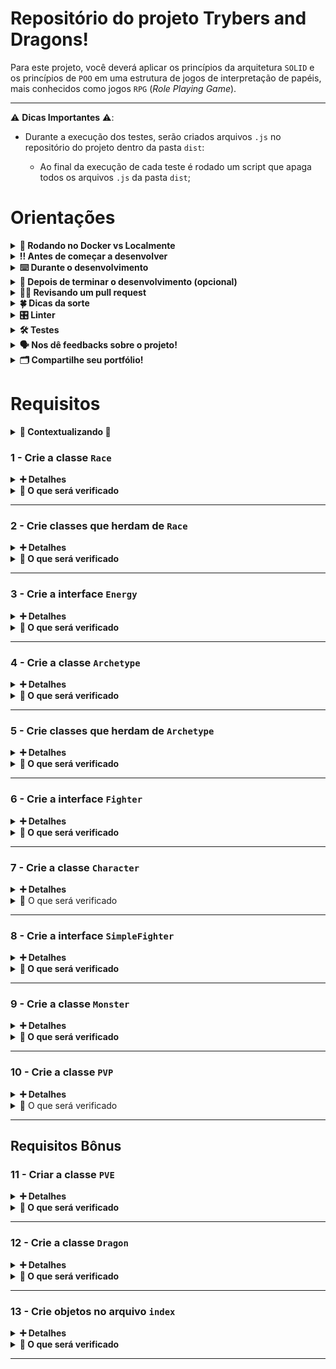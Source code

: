 # Repositório do projeto Trybers and Dragons!

  Para este projeto, você deverá aplicar os princípios da arquitetura `SOLID` e os princípios de `POO` em uma estrutura de jogos de interpretação de papéis, mais conhecidos como jogos `RPG` (_Role Playing Game_).

  ---

  ⚠️ **Dicas Importantes** ⚠️:

  - Durante a execução dos testes, serão criados arquivos `.js` no repositório do projeto dentro da pasta `dist`:

    - Ao final da execução de cada teste é rodado um script que apaga todos os arquivos `.js` da pasta `dist`;

</details>

# Orientações

<details>
  <summary><strong>🐋 Rodando no Docker vs Localmente</strong></summary><br />
  
  ## Com Docker

  > Rode o serviço `node` com o comando `docker-compose up -d`.
  - Esse serviço irá inicializar um container chamado `trybers_and_dragons`.
  - A partir daqui você pode rodar o container `trybers_and_dragons` via CLI ou abri-lo no VS Code.

  > Use o comando `docker exec -it trybers_and_dragons bash`.
  - Ele te dará acesso ao terminal interativo do container criado pelo compose, que está rodando em segundo plano.

  > Instale as dependências [**Caso existam**] com `npm install`
  
  ⚠ Atenção ⚠ Caso opte por utilizar o Docker, **TODOS** os comandos disponíveis no `package.json` (npm start, npm test, npm run dev, ...) devem ser executados **DENTRO** do container, ou seja, no terminal que aparece após a execução do comando `docker exec` citado acima. 

  ⚠ Atenção ⚠ O **git** dentro do container não vem configurado com suas credenciais. Ou faça os commits fora do container, ou configure as suas credenciais do git dentro do container.

  ⚠ Atenção ⚠ Não rode o comando npm audit fix! Ele atualiza várias dependências do projeto, e essa atualização gera conflitos com o avaliador.


✨ **Dica:** A extensão `Remote - Containers` (que estará na seção de extensões recomendadas do VS Code) é indicada para que você possa desenvolver sua aplicação no container Docker direto no VS Code, como você faz com seus arquivos locais.

<img src="images/remote-container.png" width="800px" >  

---
  
  ## Sem Docker
  
  > Instale as dependências [**Caso existam**] com `npm install`
  
  ⚠ Atenção ⚠ Não rode o comando npm audit fix! Ele atualiza várias dependências do projeto, e essa atualização gera conflitos com o avaliador.

  ✨ **Dica:** Para rodar o projeto desta forma, obrigatoriamente você deve ter o `node` instalado em seu computador.

  ✨ **Dica:** O avaliador espera que a versão do `node` utilizada seja a 16.

  <br/>
</details>

<details>
  <summary><strong>‼️ Antes de começar a desenvolver</strong></summary><br />

  1. Clone o repositório

  - `git clone git@github.com:tryber/sd-029-a-project-trybers-and-dragons.git`.
  - Entre na pasta do repositório que você acabou de clonar:
    - `cd sd-029-a-project-trybers-and-dragons`

  2. Instale as dependências

  - `npm install`

  3. Crie uma branch a partir da branch `main`

  - Verifique se você está na branch `main`
    - Exemplo: `git branch`
  - Se não estiver, mude para a branch `main`
    - Exemplo: `git checkout main`
  - Agora crie uma branch à qual você vai submeter os `commits` do seu projeto
    - Você deve criar uma branch no seguinte formato: `nome-de-usuario-nome-do-projeto`
    - Exemplo: `git checkout -b joaozinho-sd-029-a-project-trybers-and-dragons`

  4. Adicione as mudanças ao _stage_ do Git e faça um `commit`

  - Verifique que as mudanças ainda não estão no _stage_
    - Exemplo: `git status` (deve aparecer listada a pasta _joaozinho_ em vermelho)
  - Adicione o novo arquivo ao _stage_ do Git
      - Exemplo:
        - `git add .` (adicionando todas as mudanças - _que estavam em vermelho_ - ao stage do Git)
        - `git status` (deve aparecer listado o arquivo _joaozinho/README.md_ em verde)
  - Faça o `commit` inicial
      - Exemplo:
        - `git commit -m 'iniciando o projeto x'` (fazendo o primeiro commit)
        - `git status` (deve aparecer uma mensagem tipo _nothing to commit_ )

  5. Adicione a sua branch com o novo `commit` ao repositório remoto

  - Usando o exemplo anterior: `git push -u origin joaozinho-sd-029-a-project-trybers-and-dragons`

  6. Crie um novo `Pull Request` _(PR)_

  - Vá até a página de _Pull Requests_ do [repositório no GitHub](https://github.com/tryber/sd-029-a-project-trybers-and-dragons/pulls);
  - Clique no botão verde _"New pull request"_;
  - Clique na caixa de seleção _"Compare"_ e escolha a sua branch **com atenção**;
  - Clique no botão verde _"Create pull request"_;
  - Adicione uma descrição para o _Pull Request_ e clique no botão verde _"Create pull request"_;
  - **Não se preocupe em preencher mais nada por enquanto!**;
  - Volte até a [página de _Pull Requests_ do repositório](https://github.com/tryber/sd-029-a-project-trybers-and-dragons/pulls) e confira que o seu _Pull Request_ está criado.

</details>

<details>
  <summary><strong>⌨️ Durante o desenvolvimento</strong></summary><br />

  - Faça `commits` das alterações que você fizer no código regularmente

  - Lembre-se de sempre após um (ou alguns) `commits` atualizar o repositório remoto

  - Os comandos que você utilizará com mais frequência são:
    1. `git status` _(para verificar o que está em vermelho - fora do stage - e o que está em verde - no stage)_
    2. `git add` _(para adicionar arquivos ao stage do Git)_
    3. `git commit` _(para criar um commit com os arquivos que estão no stage do Git)_
    4. `git push -u nome-da-branch` _(para enviar o commit para o repositório remoto na primeira vez que fizer o `push` de uma nova branch)_
    5. `git push` _(para enviar o commit para o repositório remoto após o passo anterior)_

</details>

<details>
  <summary><strong>🤝 Depois de terminar o desenvolvimento (opcional)</strong></summary><br />

  Para sinalizar que o seu projeto está pronto para o _"Code Review"_ dos seus colegas, faça o seguinte:

  - Vá até a página **DO SEU** _Pull Request_, adicione a label de _"code-review"_ e marque seus colegas:

    - No menu à direita, clique no _link_ **"Labels"** e escolha a _label_ **code-review**;

    - No menu à direita, clique no _link_ **"Assignees"** e escolha **o seu usuário**;

    - No menu à direita, clique no _link_ **"Reviewers"** e digite `students`, selecione o time `tryber/students-sd-029-a`.

  Caso tenha alguma dúvida, [aqui tem um video explicativo](https://vimeo.com/362189205).

</details>

<details>
  <summary><strong>🕵🏿 Revisando um pull request</strong></summary><br />

  Use o conteúdo sobre [Code Review](https://app.betrybe.com/learn/course/5e938f69-6e32-43b3-9685-c936530fd326/module/f04cdb21-382e-4588-8950-3b1a29afd2dd/section/b3af2f05-08e5-4b4a-9667-6f5f729c351d/lesson/36268865-fc46-40c7-92bf-cbded9af9006) para te ajudar a revisar os _Pull Requests_.

</details>

<details>
  <summary><strong>🍀 Dicas da sorte</strong></summary><br />

  **⚠️ Leia as informações abaixo atentamente e siga à risca o que for pedido. ⚠️**

  **👀 Observações importantes:**

  - O projeto deve ser desenvolvido na ordem dos requisitos (do 1 ao 13);

  - As importações e exportações dos arquivos devem ser feitas exatamente como estão sendo solicitadas e os nomes dos arquivos/diretórios também devem seguir à risca o que é pedido no `README.md`;

  - Sempre que encontrar o símbolo ⚠️ pare e leia com muita atenção o que é pedido;

  - Atente ao vocabulário usado no projeto, ele é super importante para te ajudar na hora de suas pesquisas. Qualquer dúvida procure a pessoa instrutora de sua turma no `Slack` ou nas `mentorias`;

  - Preste atenção às convenções, isso tem ligação direta com as boas práticas de código e de comunicação entre equipes;

  - Ao longo do projeto algumas refatorações serão necessárias para que ele funcione como é esperado;

  - Dentro do diretório `src/Battle` existe um arquivo `Battle.ts` com uma classe abstrata de batalha criada. Os arquivos deste diretório estão comentados e podem ser usados de exemplo para a construção do projeto. Durante a execução do projeto, no **requisito 6 - Crie a interface `Fighter`**, será pedido para você descomentar os arquivos. Só descomente quando chegar lá, senão haverá erro de lint;

  - Preste atenção ao padrão do projeto, onde cada diretório possui um arquivo `index.ts` exportando as informações necessárias, tomando cuidado para não ter problemas na execução dos testes.

</details>

<details>
  <summary><strong>🎛 Linter</strong></summary><br />

  Usaremos o [ESLint](https://eslint.org/) para fazer a análise estática do seu código.

  Este projeto já vem com as dependências relacionadas ao _linter_ configuradas no arquivos `package.json`.

  Para poder rodar os `ESLint` em um projeto, basta executar o comando `npm install` dentro do projeto e depois `npm run lint`. Se a análise do `ESLint` encontrar problemas no seu código, tais problemas serão mostrados no seu terminal. Se não houver problema no seu código, nada será impresso no seu terminal.

  ⚠ PULL REQUESTS COM ISSUES DE LINTER NÃO SERÃO AVALIADAS. ATENTE-SE PARA RESOLVÊ-LAS ANTES DE FINALIZAR O DESENVOLVIMENTO! ⚠

  Você também pode instalar o plugin do `ESLint` no `VSCode`: bastar ir em _extensions_ e baixar o [plugin `ESLint`](https://marketplace.visualstudio.com/items?itemName=dbaeumer.vscode-eslint).
</details>


<details>
  <summary><strong>🛠 Testes</strong></summary><br />

  Para executar os testes localmente, digite no terminal o comando `npm test`.

  ### Dica: desativando testes

  Especialmente no início, quando a maioria dos testes está falhando, a saída após executar os testes é bastante poluída. Você pode utilizar duas formas:
  
  1. Desabilitar temporariamente um teste utilizando a função `skip` junto à função `describe`. Como o nome indica, esta função "pula" um teste:

  ```typescript
  describe.skip('...', () => {})
  ```

  2. Utilizar o comando `npm run test:fast`. Através deste comando, todos os testes serão executados, entretanto, quando algum teste não for aprovado, a execução dos testes será imediatamente finalizada.

  ⚠️ Lembre-se de não entregar o projeto com nenhum teste ignorado. **Testes ignorados serão tratados como testes falhando**. ⚠️

  ⚠️ **Não apague, em hipótese alguma, qualquer teste ou arquivo deste repositório**. ⚠️

</details>

<details>
  <summary><strong>🗣 Nos dê feedbacks sobre o projeto!</strong></summary><br />

Ao finalizar e submeter o projeto, não se esqueça de avaliar sua experiência preenchendo o formulário. 
**Leva menos de 3 minutos!**

[FORMULÁRIO DE AVALIAÇÃO DE PROJETO](https://be-trybe.typeform.com/to/ZTeR4IbH#cohort_hidden=CH29-A&template=betrybe/sd-0x-project-trybers-and-dragons)

⚠️ **O avaliador automático não necessariamente avalia seu projeto na ordem em que os requisitos aparecem no readme. Isso acontece para deixar o processo de avaliação mais rápido. Então, não se assuste se isso acontecer, ok?**

</details>

<details>
  <summary><strong>🗂 Compartilhe seu portfólio!</strong></summary><br />

  Você sabia que o LinkedIn é a principal rede social profissional e compartilhar o seu aprendizado lá é muito importante para quem deseja construir uma carreira de sucesso? Compartilhe esse projeto no seu LinkedIn, marque o perfil da Trybe (@trybe) e mostre para a sua rede toda a sua evolução.

</details>

# Requisitos

<details>
  <summary><strong>🐉 Contextualizando 🐲</strong></summary><br />

  No universo de Trybers and Dragons - T&D, quase todos os seres que andam por essas terras pertencem a uma **raça** definida.

  As diversas raças (como, por exemplo, Élfica, Orc ou Anã) definem as características das personagens dentro do jogo desde a sua criação, como os seus pontos de vida e a sua destreza. No entanto, existem seres bestiais denominados **monstros** que não possuem uma raça específica, mas podem lutar.

  Alguns seres também possuem uma **energia** e, ao treinarem o uso da energia, passam a possuir um **arquétipo**. De modo geral, os arquétipos definem a vocação de uma personagem, suas habilidades e visão de mundo: como encaram as situações, exploram masmorras ou enfrentam monstros. Como exemplos de arquétipos presentes em T&D, podemos citar guerreiro, mago e necromante.

  Boa parte dos seres podem ser considerados lutadores, bastando para isso possuir alguns atributos específicos. Em muitas ocasiões podem acontecer lutas entre personagens diversas, bem como entre personagens e monstros.

  Agora, cabe a você, nobre ~~dev~~, explorar essas terras e cumprir as quests que surgirão ao longo da sua incrível ~~jornada~~ leitura do README.

  **_Now, follow ~~the blind~~ the dungeon master!_**

</details>

### 1 - Crie a classe `Race`

<details>
  <summary><strong>➕ Detalhes </strong></summary>

No universo de Trybers and Dragons - T&D, quase todos os seres racionais têm uma raça e, embora todas as raças de personagens sejam humanoides, cada uma tem as suas particularidades.

A raça influencia desde a aparência geral até fatores como longevidade média, talento em determinadas habilidades ou mesmo a presença de algum sentido mais aguçado nos habitantes desse universo.

Para entender melhor um pouco da incrível diversidade que temos e as características únicas de algumas das raças de T&D, vamos começar nossa jornada com a missão de **criar a classe abstrata `Race`**.

Para que você tenha sucesso nesta *quest*, é importante saber que:

- O arquivo deve ser criado no diretório `src/Races/` e se chamar `Race.ts`;
- A classe `Race` deve ter os atributos privados: `name` e `dexterity`, ambos inicializados em seu **construtor**;
  - O atributo `name` dever ser do tipo `string`;
  - O atributo `dexterity` dever ser do tipo `number`;
  - `name` e `dexterity` devem ser recebidos como parâmetros e inicializados no construtor.
- Os atributos da classe `Race` podem ser lidos, mas não podem ser alterados:
  - `name` deve retornar o tipo `string`;
  - `dexterity` deve retornar o tipo `number`.
- A classe `Race` deve ter um **método estático** chamado `createdRacesInstances`, que retorna um `number`;
  - Esse número corresponde à quantidade de **instâncias criadas a partir das classes estendidas** da classe `Race`;
  - Cada raça terá seu número máximo de instâncias, **que será definido dentro de cada classe especializada**;
  - Na classe `Race`, o método deve lançar um erro com a mensagem `Not implemented`.
- A classe `Race` deve ter um **getter abstrato** chamado `maxLifePoints` que retorna um `number`;
  - Esse número corresponde à quantidade máxima de pontos de vida da raça;
  - Cada raça terá seu número máximo de pontos, **que será definido dentro de cada classe especializada**;
  - Na classe `Race` **deve estar apenas a assinatura do método**.

> Dica: use a convenção de atributos privados para criar os atributos **com** `_` e os getters para expor os atributos **sem** o `_`.
<br>

> ⚠️ **Atenção**:
> - Para que os testes funcionem corretamente, a classe `Race` deve ser exportada de forma padrão (com `export default`);
> - Deve ser criado o arquivo chamado `index.ts` dentro do diretório `src/Races/`;
> - A classe `Race` deve ser importada dentro deste arquivo e exportada também de forma padrão, da mesma forma que no diretório `src/Battle/`.

<br>
</details>

<details close>
  <summary><strong> 🔎 O que será verificado</strong></summary>

  > :dragon_face: Para a classe Race:
  - A classe `Race` existe;
  - A classe `Race` é abstrata;
  - O método `maxLifePoints` da classe `Race` é abstrato;
  - O método `maxLifePoints` ao ser implementado retorna um valor numérico;
  - O atributo `name` da classe `Race` pode ser lido;
  - O atributo `name` da classe `Race` *NÃO* pode ser alterado;
  - O atributo `dexterity` da classe `Race` pode ser lido;
  - O atributo `dexterity` da classe Race *NÃO* pode ser redefinido;
  - O método `createdRacesInstances` deve existir e ser estático;
  - O método `createdRacesInstances` deve lançar um erro com a mensagem "Not implemented".

</details>

---

### 2 - Crie classes que herdam de `Race`

<details>
  <summary><strong>➕ Detalhes </strong></summary>
  
Já foi dito anteriormente que há uma diversidade de raças neste universo e agora chegou a hora de você saber mais a respeito de algumas delas. Nesta segunda *quest*, você irá criar classes para quatro raças que existem no mundo de T&D.

Antes de prosseguir com a missão, é muito importante saber que:

- Os arquivos devem ser criados no diretório `src/Races/`;
- Todas as raças devem estender da classe abstrata `Race`;
- As classes `Dwarf`, `Elf`, `Halfling` e `Orc` devem ser criadas em arquivos com exatamente esses nomes.
- Cada raça deve possuir um número máximo de pontos de vida (`maxLifePoints`), que deve ser inicializado em seu **construtor**:
  - A raça `Dwarf` deve receber `80` pontos de vida;
  - A raça `Elf` deve receber `99` pontos de vida;
  - A raça `Halfling` deve receber `60` pontos de vida;
  - A raça `Orc` deve receber `74` pontos de vida.
- Não se esqueça de implementar o(s) método(s) necessário(s) após estender a classe abstrata `Race`;
- Não se esqueça de fazer a sobrescrita (`override`) do(s) método(s) necessário(s).

<br>

> ⚠️ **Atenção**:
> - Assim como no requisito anterior, cada uma das classes criadas (`Dwarf`, `Elf`, `Halfling` e `Orc`) para este requisito deve ser exportada de forma padrão (com `export default`).
> - As classes (`Dwarf`, `Elf`, `Halfling` e `Orc`) devem ser importadas dentro de `src/Races/index.ts` e exportadas de forma explícita (`export { class1, class2, classN }`).
> - Não se esqueça de implementar o método `createdRacesInstances` nas classes herdeiras;

<br>
</details>

<details close>
  <summary><strong>🔎 O que será verificado</strong></summary>

  > :dragon_face: Para as classe que herdam de Race:
  - A classe `Dwarf` existe;
  - A classe `Dwarf` herda de `Race`;
  - O atributo `name` da classe `Dwarf` pode ser lido;
  - O atributo `dexterity` da classe `Dwarf` pode ser lido;
  - O método `createdRacesInstances` retorna o número correto de instâncias criadas da classe `Dwarf`;
  - O atributo `maxLifePoints` da classe `Dwarf` existe e é igual a 80;
  - A classe `Elf` existe;
  - A classe `Elf` herda de `Race`;
  - O atributo `name` da classe `Elf` pode ser lido;
  - O atributo `dexterity` da classe `Elf` pode ser lido;
  - O método `createdRacesInstances` retorna o número correto de instâncias criadas da classe `Elf`;
  - O atributo `maxLifePoints` da classe `Elf` existe e é igual a 99;
  - A classe `Halfling` existe;
  - A classe `Halfling` herda de `Race`;
  - O atributo `name` da classe `Halfling` pode ser lido;
  - O atributo `dexterity` da classe `Halfling` pode ser lido;
  - O método `createdRacesInstances` retorna o número correto de instâncias criadas da classe `Halfling`;
  - O atributo `maxLifePoints` da classe `Halfling` existe e é igual a 60;
  - A classe `Orc` existe;
  - A classe `Orc` herda de `Race`;
  - O atributo `name` da classe `Orc` pode ser lido;
  - O atributo `dexterity` da classe `Orc` pode ser lido;
  - O método `createdRacesInstances` retorna o número correto de instâncias criadas da classe `Orc`;
  - O atributo `maxLifePoints` da classe `Orc` existe e é igual a 74;

</details>

---

### 3 - Crie a interface `Energy`

<details>
  <summary><strong>➕ Detalhes </strong></summary>
  
Energia é um atributo vital para a maioria dos seres. No contexto de `Trybers and Dragons`, a energia gasta ao se andar, nadar, escalar ou lutar é chamada de *"stamina"* .
Contudo, esse universo também abriga seres capazes de usar magia. Nesses casos, a energia gasta é chamada de *"mana"*.

Sua próxima missão é tornar possível o uso destes dois tipos de energia:  *"stamina"* e *"mana"*. Para isso:

- Crie uma `interface` chamada `Energy`, para isso:
  - Crie o arquivo `Energy.ts` na raiz do diretório `src/`.
  - A interface deverá possuir os atributos:
    - `type_`, do tipo `EnergyType`; ✨✨
      - Esse novo tipo ~~pode~~ deve receber os valores: `'mana'` ou `'stamina'`;
      - O tipo `EnergyType` também deve ser exportado.
    - `amount`, do tipo `number`.

✨ Dica de mestre: ✨
- Para implementar a `interface Energy`, é necessário criar um tipo novo, o `type EnergyType`;

<br>

> ⚠️ **Atenção**:
> - Para que os testes funcionem corretamente, a interface `Energy` deve ser exportada de forma padrão ( com `export default`).
> - `EnergyType` também deve ser exportado, mas este de forma explícita (`export`).

<br>
</details>

<details close>
  <summary><strong>🔎 O que será verificado</strong></summary>

  > :dragon_face: Para a interface Energy:
  - É possível criar uma variável com o tipo `EnergyType` e atribuir a ela o valor `'mana'`;
  - É possível criar uma variável com o tipo `EnergyType` e atribuir a ela o valor `'stamina'`;
  - É possível criar uma variável com o tipo da interface `Energy` e atribuir a ela o valor `{ amount: 10, type_: 'stamina'}`;
  - É possível criar uma variável com o tipo da interface `Energy` e atribuir a ela o valor `{ amount: 45, type_: 'mana'}`;
  - Não é possível criar uma variável com o tipo `EnergyType` e atribuir a ela um valor diferente de `'mana'` ou `'stamina'`;
  - Não é possível criar uma variável com o tipo da interface `Energy` sem atribuir a ela um `amount`;
  - Não é possível criar uma variável com o tipo da interface `Energy` sem atribuir a ela um `type_`.
</details>

---

### 4 - Crie a classe `Archetype`

<details>
  <summary><strong>➕ Detalhes </strong></summary>
  
Dentro do nosso universo, os seres têm talentos especiais e cada um desses talentos tem o seu nome dentro de T&D.
Aqui vamos ter alguns atributos super legais e necessários, que representarão o nome, a potência do seu ataque especial e o custo energético para utilizá-lo. Por isso, sua próxima *quest* será **criar a classe abstrata `Archetype`**.

Para que você tenha sucesso nesta *quest*, é importante saber que:

- O arquivo `Archetype.ts` deve ser criado no diretório `src/Archetypes/`;
- A classe `Archetype` deve ter os atributos privados: `name`, `special`, `cost`, que serão inicializados em seu **construtor**;
  - O atributo `name` dever ser do tipo `string`;
  - O atributo `special` dever ser do tipo `number`;
  - O atributo `cost` dever ser do tipo `number`;
  - `name` deve ser recebido como parâmetro e inicializado no construtor;
  - `special` e `cost` devem ser apenas inicializados no construtor com o valor `0`.
- Os atributos da classe `Archetype` podem ser lidos, mas não podem ser alterados:
  - `name` deve retornar o tipo `string`;
  - `special` deve retornar o tipo `number`;
  - `cost` deve retornar o tipo `number`.
- A classe `Archetype` deve ter um **método estático** chamado `createdArchetypeInstances` que retorna um `number`:
  - Esse número corresponde à quantidade de **instâncias criadas a partir das classes estendidas** da classe abstrata `Archetype`;
  - Cada arquétipo terá seu número máximo de instâncias, **que será definido dentro de suas classes especializadas**;
  - Na classe abstrata `Archetype`, o método deve apenas lançar um erro com a mensagem `Not implemented`.
- A classe `Archetype` deve ter um **getter abstrato** chamado `energyType` que retorna uma `EnergyType`:
  - Esse tipo EnergyType corresponde ao tipo de energia que este arquétipo deve ter. *(`mana` ou `stamina`)*
  - Cada arquétipo terá o seu tipo de energia, **que será definido dentro de suas classes especializadas**;
  - A classe abstrata `Archetype` **deve conter apenas a assinatura do método**.

<br>

> ⚠️ **Atenção**:
> - Para que os testes funcionem corretamente, a classe `Archetype` deve ser exportada de forma padrão ( com `export default`);
> - Um arquivo `index.ts` deve ser criado dentro do diretório `src/Archetypes/`;
> - A classe `Archetype` deve ser importada dentro deste arquivo e exportada também de forma padrão, como feito com `Race`.

<br>
</details>

<details close>
  <summary><strong>🔎 O que será verificado</strong></summary>
  <br>

  > :dragon_face: Para a classe Archetype:
  - A classe `Archetype` existe;
  - A classe `Archetype` é abstrata;
  - O atributo `name` da classe `Archetype` pode ser lido;
  - O atributo `name` da classe `Archetype` não pode ser alterado;
  - O atributo `special` da classe `Archetype` pode ser lido;
  - O atributo `cost` da classe `Archetype` pode ser lido;
  - O tipo do retorno do método `energyType` é `EnergyType`;
</details>

---

### 5 - Crie classes que herdam de `Archetype`

<details>
  <summary><strong>➕ Detalhes </strong></summary>
  
Como você pode imaginar, há diversos arquétipos diferentes no mundo de *Trybers and Dragons*, cada um com as suas peculiaridades e alinhamentos.
Agora, chegou a hora de você conhecer alguns desses arquétipos. E o que poderia ser melhor para isso do que criar classes para eles?
Para isto, atenção às instruções a seguir:

- Os arquivos devem ser criados no diretório `src/Archetypes/`;
- Todos os arquétipos devem estender da classe abstrata `Archetype`.
- No momento, vamos nos ater a quatro arquétipos muito comuns aos seres deste universo: (eles devem estar em quatro arquivos com os mesmos nomes)
  - `Mage` 🧙‍♀️;
  - `Necromancer` ☠️; 
  - `Warrior` ⚔️;
  - `Ranger` 🍃.
- Cada arquétipo possui a habilidade de causar danos em seus inimigos de forma diferente, e essa habilidade deve ser inicializada em seu **construtor**
  - Os arquétipos `Mage`🧙‍♀️ e `Necromancer`☠️ causam dano por meio de magia, através do uso de `mana`;
  - Os arquétipos `Warrior` ⚔️ e `Ranger` 🍃 causam dano por meio de sua força, usando `stamina`.
- Não se esqueça de implementar o(s) método(s) necessário(s) após estender a classe abstrata `Archetype`;
- Não se esqueça de fazer a sobrescrita (`override`) do(s) método(s) necessário(s);

<br>

> ⚠️ **Atenção**:
> - Assim como no requisito anterior, cada uma das classes criadas (`Mage`, `Necromancer`, `Warrior` e `Ranger`) para este requisito deve ser exportada de forma padrão ( com `export default`);
> - Novamente, as classes (`Mage`, `Necromancer`, `Warrior` e `Ranger`) devem ser importadas dentro de `src/Archetypes/index.ts` e exportadas de forma explícita (`export { class1, class2, classN }`).
> - Não se esqueça de implementar o método `createdArchetypeInstances` nas classes herdeiras;

<br>
</details>

<details close>
  <summary><strong>🔎 O que será verificado</strong></summary>

  > :dragon_face: Para as classes que herdam de Archetype:
  - A classe `Mage` existe;
  - A classe `Mage` herda de `Archetype`;
  - O atributo `name` da classe `Mage` pode ser lido;
  - O método `energyType` da Classe `Mage` existe e retorna um `EnergyType`;
  - O método `createdArchetypeInstances` deve retornar o número correto de instâncias criadas da classe `Mage`;
  - A classe `Necromancer` existe;
  - A classe `Necromancer` herda de `Archetype`;
  - O atributo `name` da classe `Necromancer` pode ser lido;
  - O atributo `energyType` da classe `Necromancer` pode ser lido;
  - O método `createdArchetypeInstances` deve retornar o número correto de instâncias criadas da classe `Necromancer`;
  - A classe `Ranger` existe;
  - A classe `Ranger` herda de `Archetype`;
  - O atributo `name` da classe `Ranger` pode ser lido;
  - O atributo `energyType` da classe `Ranger` pode ser lido;
  - O método `createdArchetypeInstances` deve retornar o número correto de instâncias criadas da classe `Ranger`;
  - A classe `Warrior` existe;
  - A classe `Warrior` herda de `Archetype`;
  - O atributo `name` da classe `Warrior` pode ser lido;
  - O atributo `energyType` da classe `Warrior` pode ser lido;
  - O método `createdArchetypeInstances` deve retornar o número correto de instâncias criadas da classe `Warrior`;
</details>

---

### 6 - Crie a interface `Fighter`

<details>
  <summary><strong>➕ Detalhes </strong></summary>
  
Um universo tão rico e cheio de diferentes seres, com diferentes alinhamentos, convicções e personalidades pode não ser um lugar sempre amigável. Por isso, seus habitantes têm que ser capazes de se defender ou de inventar artimanhas para se livrarem de brigas, confusões e armadilhas. Sendo assim, podemos dizer que todos os seres de T&D são, em essência, lutadores.

Para fixar bem esse conceito, preparamos para você a missão especial de criar a interface `Fighter`. Mas não se preocupe! Não deixaremos você dar mais nem um passo sem as informações necessárias para tirar isso de letra! Observe as orientações abaixo:

- Crie uma `interface` chamada `Fighter`;
- O arquivo `Fighter.ts` deve ser criado no diretório `src/Fighter/`;
- A interface deverá possuir os atributos:
  - `lifePoints`, do tipo `number`;
  - `strength`, do tipo `number`;
  - `defense`, do tipo `number`;
  - `energy`, do tipo `Energy`. ✨✨
- A interface deverá possuir os métodos:
  - `attack()`, que recebe um `enemy` do tipo `Fighter` como parâmetro e não possui retorno (`void`);
  - `special()`, que recebe um `enemy` do tipo `Fighter` como parâmetro e não possui retorno (`void`); ✨✨
  - `levelUp()`, que não recebe parâmetro e não possui retorno (`void`);
  - `receiveDamage()`, que recebe um `attackPoints` do tipo `number` como parâmetro e retorne um `number`.

✨ Dica de mestre: ✨
- O atributo `energy` e o método `special()` devem ser opcionais;
  - Pesquise sobre: `Optional Properties` ou `Optional parameters` em interfaces;
- Agora você pode descomentar os trechos de código dos arquivos do diretório `Battle`; (`Battle.ts` e `index.ts`).

<br>

> ⚠️ **Atenção**:
> - Para que os testes funcionem corretamente, a interface `Fighter` deve ser exportada de forma padrão (com `export default`);
> - Um arquivo chamado `index.ts` deve ser criado dentro do diretório `src/Fighter/`;
> - A interface `Fighter` deve ser importada dentro deste arquivo e exportada também de forma padrão, como feito em requisitos anteriores.

<br>
</details>

<details close>
  <summary><strong>🔎 O que será verificado</strong></summary>

  > :dragon_face: Para a interface Fighter:
  - A interface `Fighter` existe;
  - A interface `Fighter` possui o atributo `lifePoints`;
  - A interface `Fighter` possui o atributo `strength`;
  - A interface `Fighter` possui o atributo `defense`;
  - A interface `Fighter` possui o método `attack()`, que recebe um `enemy` do tipo `Fighter`;
  - A interface `Fighter` possui o método `special()`, que recebe um `enemy` do tipo `Fighter`
  - A interface `Fighter` possui o método `receiveDamage()`, que recebe um `attackPoints` do tipo number;
  - O atributo `energy` deverá ser do tipo `Energy`, definido no arquivo `src/Energy.ts`;
  - A interface `Fighter` possui o método `levelUp()`, que não recebe parâmetros nem retorna nada;
</details>

---

### 7 - Crie a classe `Character`

<details>
  <summary><strong>➕ Detalhes </strong></summary>

Maravilha! Agora já temos tanto as nossas raças quanto os nossos arquétipos e interfaces definidos. Mas antes de sair por aí entrando em tavernas e calabouços, temos outra *quest*: **criar uma personagem**!

Cada personagem será composta tanto por uma raça quanto por um arquétipo. Essa classe reunirá um conjunto de características que terão o poder de fazer desse ser o mais único possível. Além disso, personagens devem possuir tudo o que se espera de alguém que luta.

As dicas para completar essa *quest* são: 

- O arquivo deve ser criado na raiz do diretório `src/` e se chamar `Character.ts`;
- A classe deve implementar a interface `Fighter`;
- A classe `Character` deve ter os atributos privados: `race`, `archetype`, `maxLifePoints`, `lifePoints`, `strength`, `defense`, `dexterity` e `energy`, todos inicializados em seu **construtor**;
  - O atributo `race` deve ser do tipo `Race`;
  - O atributo `archetype` deve ser do tipo `Archetype`;
  - O atributo `maxLifePoints` deve ser do tipo `number`;
  - O atributo `lifePoints` deve ser do tipo `number`;
  - O atributo `strength` deve ser do tipo `number`;
  - O atributo `defense` deve ser do tipo `number`;
  - O atributo `dexterity` deve ser do tipo `number`;
  - O atributo `energy` deve ser do tipo `Energy`;
  - O atributo `name` deve ser recebido como parâmetro no construtor e deve ser usado para dar nome à sua personagem.
  - Devem ser inicializados no construtor:
    - `dexterity` com um valor aleatório de no mínimo 1 e no máximo 10 pontos. ✨✨;
    - `race` por padrão com uma instância de `Elf` (A destreza de `Elf` deve ser a mesma definida em `dexterity`);
    - `archetype` por padrão com uma instância de `Mage`;
    - `maxLifePoints` por padrão com metade do `maxLifePoints` da raça instanciada;
    - `lifePoints` por padrão com o mesmo valor de `maxLifePoints` da classe;
    - `strength`, `defense` com valores aleatórios de no mínimo 1 e no máximo 10 pontos; ✨✨
    - `energy` por padrão:
      - `type_` com o mesmo valor do arquétipo instanciado;
      - `amount` com um valor aleatório de no mínimo 1 e no máximo 10 pontos. ✨✨
- Os atributos da classe `Character` podem ser lidos mas não podem ser alterados:
  - `race` deve retornar o tipo `Race`;
  - `archetype` deve retornar o tipo `Archetype`
  - `lifePoints` deve retornar o tipo `number`;
  - `strength` deve retornar o tipo `number`;
  - `defense` deve retornar o tipo `number`;
  - `dexterity` deve retornar o tipo `number`;
  - `energy` deve retornar o tipo `Energy`.
    - ✨ Lembre-se que `energy` é um objeto, portanto se você retornar ele diretamente o javascript permite que as propriedades desse objetos sejam alteradas, mesmo `energy` sendo privado. 
- A classe `Character` também deve implementar os métodos estendidos da `interface Fighter`;
  - **`receiveDamage 😵`** este método recebe por parâmetro um valor (`attackPoints`) e as regras são:
    - Para calcular o dano recebido (`damage`), o valor da defesa (`defense`) do personagem deve ser subtraído do valor do ataque recebido (`attackPoints`);
    - Se o dano calculado (`damage`) for maior que `0`, você perde esse valor em pontos de vida (`lifePoints`). Se o dano calculado (`damage`) for igual ou menor a zero, você deve perder apenas `1` ponto de vida (`lifePoints`);
    - Ao receber o ataque e perder pontos de vida (`lifePoints`), e se sua vida chegar a `0` ou menos, você deve fixá-la com o valor `-1`;
    - Ao final sempre retorne o valor atualizado de seus pontos de vida.
  - **`attack 🪄`** este método recebe por parâmetro uma pessoa inimiga (`enemy`) e as regras são:
    - Toda vez que acontecer um ataque, o inimigo recebido por parâmetro recebe um dano;
    - Este dano deve ser equivalente a força (`strength`) de quem ataca.
  - **`levelUp 🆙`** este método não recebe parâmetro e as regras são:
    - Sempre que este método for chamado os atributos `maxLifePoints`, `strength`, `dexterity` e `defense` terão um incremento de no mínimo 1 e no máximo 10 pontos; ✨✨
    - Assim como os atributos anteriores o montante de energia (`amount` dentro de `energy`) deve ser alterado também, ele deve ficar cheio, valendo exatamente `10`;
    - O atributo `maxLifePoints` do Character **nunca poderá ser maior** que o `maxLifePoints` de sua raça (`race`). Se, ao incrementar o valor de `maxLifePoints` do Character esse valor ficar maior do que o `maxLifePoints` da raça, ele deve receber o valor igual ao do da raça. Exemplo: se o `maxLifePoints`da raça é 100, e o do Character é 95, e ao fazer o levelUp ele ficaria 8 pontos maior, isso daria 103, que é maior do que o da raça, portanto você deveria deixar em 100.
    - Ao final, o atributo `lifePoints` também deve ser atualizado, recebendo o novo valor de `maxLifePoints` (de acordo com as regras anteriores).
  - **`special ⚡`** este método não recebe parâmetro e as regras é você quem decide:
    - Aqui você pode expandir sua mente e realizar a lógica que achar mais interessante para um ataque especial, use tudo que aprendeu no mundo de T&D! :dragon_face:
    - Esta parte do requisito não esta sendo avalida é apenas para você se divertir aprendendo. 💚

✨ Dica de mestre: ✨
- Para gerar valores aleatórios, use a função `getRandomInt` fornecida no arquivo `src/utils.ts`.

<br>

> ⚠️ **Atenção**:
> - Para que os testes funcionem corretamente, a classe `Character` deve ser exportada de forma padrão ( com `export default`).

<br>
</details>

<details close>
  <summary>🔎 O que será verificado</strong></summary>

  > :dragon_face: Para a classe Character:
  - A classe `Character` existe;
  - A classe `Character` implementa a interface `Fighter`;
  - `Character` possui uma `Race`;
  - `Character` possui um `Archetype`;
  - `Character` possui um atributo `lifePoints`, que pode ser lido, mas não pode ser setado;
  - `Character` possui um atributo `strength`, que pode ser lido, mas não pode ser setado;
  - `Character` possui um atributo `defense`, que pode ser lido, mas não pode ser setado;
  - `Character` possui um atributo `energy`, que pode ser lido, mas não pode ser setado nem ter um de seus valores internos alterados;
  - `Character` possui um atributo `dexterity`, que pode ser lido, mas não pode ser setado;
  - `Character` pode subir de nível através do método `levelUp`, e seus atributos (`amount`, `maxLifePoints`, `strength`, `dexterity`, `defense`) terão um incremento;
  - `Character` pode receber danos através do método `receiveDamage`;
  - `Character1` pode atacar `Character2`;
</details>

---

### 8 - Crie a interface `SimpleFighter`

<details>
  <summary><strong>➕ Detalhes </strong></summary>

Uau, o nosso universo de T&D está ficando fabuloso! No entanto, nem todo mundo que luta possui capacidades avançadas, como ter uma defesa ou realizar ataques especiais. Dito isto, vamos para mais uma *quest*: **criar a interface lutador simples**

As dicas para completar essa *quest* são:

- Crie uma `interface` chamada `SimpleFighter`;
- O arquivo `SimpleFighter.ts` deve ser criado no diretório `src/Fighter/`.
- A interface deverá possuir os atributos:
  - `lifePoints`, do tipo `number`;
  - `strength`, do tipo `number`.
- A interface deverá possuir os métodos:
  - `attack()` que recebe um `enemy` do tipo `SimpleFighter` como parâmetro e não possui retorno (`void`);
  - `receiveDamage()` que recebe um `attackPoints` do tipo `number` como parâmetro e retorne um `number`;
- Aqui é um bom momento para treinarmos algumas skills deste bloco e aplicar uma refatoração, além disso você acaba adiantando uma parte do próximo requisito ✨. Utilize a segregação de interfaces, volte e observe nossa `interface Fighter`.

<br>

> ⚠️ **Atenção**:
> - Para que os testes funcionem corretamente, a interface `SimpleFighter` deve ser exportada de forma padrão (com `export default`);
> - A interface `SimpleFighter` deve ser importada dentro de `src/Fighter/index.ts` e deve ser exportada de forma explícita (`export { SimpleFighter }`), como feito em requisitos anteriores.

<br>
</details>

<details close>
  <summary><strong>🔎 O que será verificado</strong></summary>

  > :dragon_face: Para a interface SimpleFighter:
  - A interface `SimpleFighter` existe;
  - A interface `SimpleFighter` possui o atributo `lifePoints`;
  - A interface `SimpleFighter` possui o atributo `strength`;
  - A interface `SimpleFighter` possui o método `attack`, que recebe um `enemy` do tipo `SimpleFighter`;
  - A interface `SimpleFighter` possui o método `receiveDamage`, que recebe um `attackPoints` do tipo `number`;
</details>

---

### 9 - Crie a classe `Monster`

<details>
  <summary><strong>➕ Detalhes </strong></summary>

Se existem seres que implementam a `interface Fighter`, deve existir seres que implementam a `interface SimpleFighter` também, não é ? Estes são os `Monsters`, criaturas bestiais que apenas atacam outros seres. Então, sua próxima *quest* é: **criar a classe Monster**!

O que você deve saber para seguir em frente:

- O arquivo deve ser criado na raiz do diretório `src/` e chamar `Monster.ts`;
- A classe deve implementar a interface `SimpleFighter`;
- A classe `Monster` deve ter os atributos privados `lifePoints` e `strength`, ambos inicializados em seu **construtor**:
  - Os atributos `lifePoints` e `strength` devem ser do tipo `number`;
  - Devem ser inicializados no construtor:
    - `lifePoints` por padrão com o valor de `85`;
    - `strength` por padrão com o valor de `63`.
- Os atributos da classe `Monster` podem ser lidos mas não podem ser alterados:
  - `lifePoints` e `strength` devem retornar o tipo `number`.
- A classe `Monster` também deve implementar os métodos estendidos da `interface SimpleFighter`:
  - **`receiveDamage 😵`** este método recebe por parâmetro um valor (`attackPoints`) e as regras são:
    - Este valor deve ser decrescido de seus pontos de vida (`lifePoints`), assim causando um dano (`damage`);
    - Ao receber o ataque, sua vida nunca poderá chegar a `0`, se isto acontecer seus `lifePoints` devem valer `-1`;
    - Ao final o método deve retornar o valor atualizado dos pontos de vida.
  - **`attack 🪄`** este método recebe por parâmetro uma pessoa inimiga (`enemy`) e as regras são:
    - Toda vez que acontecer um ataque, o inimigo recebido por parâmetro recebe um dano;
    - Este dano deve ser calculado a partir de `attackPoints` equivalentes à força (`strength`) de quem ataca.

<br>

✨ Dica de mestre: ✨
- Aqui vamos precisar que os métodos de `Fighter` que recebiam um inimigo do tipo `Fighter` agora possam receber um `SimpleFighter`. Assim um `Fighter` pode atacar um `Monster` 😄.

> ⚠️ **Atenção**:
> - Para que os testes funcionem corretamente, a classe `Monster` deve ser exportada de forma padrão ( com `export default`).

<br>
</details>

<details close>
  <summary><strong>🔎 O que será verificado</strong></summary>

  > :dragon_face: Para a classe Monster:
  - A classe `Monster` existe;
  - A classe `Monster` implementa a interface `SimpleFighter`;
  - `Monster` possui um atributo `lifePoints`, que pode ser lido, mas não pode ser setado;
  - `Monster` possui um atributo `strength`, que pode ser lido, mas não pode ser setado;
  - `Monster` pode receber danos através do método `receiveDamage`, fazendo com que seus `lifePoints` diminuam;
  - `Monster` pode atacar um `Character`, e o `Character` receberá dano;
  - `Character` pode atacar um `Monster`, e o `Monster` receberá de dano;
</details>

---

### 10 - Crie a classe `PVP`

<details>
  <summary><strong>➕ Detalhes </strong></summary>

A ideia do mundo de T&D ser completamente pacífico provavelmente já deve ter desaparecido da sua mente depois das suas últimas *quests*. 
Nesse mundo, existem lutas, muitas delas inclusive épicas, denominadas `Battles` (batalhas). Sua representação geral/abstrata já foi fornecida anteriormente, entretanto, existem tipos específicos de batalhas. Uma dessas batalhas chamamos de `PVP`, batalhas entre personagens (ou *player versus player*), que só podem acontecer entre personagens lutadores (`Fighters`). 🧙‍♀️ ⚔️ 🧙‍♂️

Sua *quest* agora é justamente **criar a classe PVP**, então, você que lute ! 🗡️😂
Brincadeira! Estamos aqui para te ajudar e por isso trazemos abaixo algumas dicas preciosas para garantir a sua vitória neste requisito:

- O arquivo deve ser criado no diretório `src/Battle/` e se chamar `PVP.ts`;
- A classe `PVP` deve herdar de `Battle`;
- A classe `Battle` já esta criada, dê uma espiada nela; 🧐
- Na criação de uma instância de `PVP` é esperado que em seu construtor sejam recebidos dois `Characters` lutadores, ambos inicializados lá;
- Não se esqueça de fazer a sobrescrita (`override`) do(s) método(s) necessário(s). ✨✨

✨ Dica de mestre: ✨
- Use um dos _players_ para ser parâmetro do `super` na inicialização e use o método `fight` do super para dar o veredito da batalha, ou seja, se `super.fight()` retornar 1 o _player_ quer foi usado como parâmetro do `super` na inicialização ganhou, e se retornar -1 a vitória foi do _player_ que não foi o parâmetro do `super`; 

- Aqui ~~podemos~~ devemos sobrescrever o método `fight`;
  - No método `fight` sobrescrito, implemente uma lógica de ataque entre personagens lutadores da classe;
  - As personagens `devem batalhar` até uma das duas ser `derrotada`, em outras palavras, a batalha só deverá terminar, quando alguma personagem ter seus pontos de vida (`lifePoints`) igual a `-1`;
- Se necessário, refatore o que já foi feito com as interfaces `Fighter` e `SimpleFighter` para se adequarem melhor à sua nova implementação de batalha;
- Não esqueça de descomentar os trechos de código dos arquivos do diretório `Battle` como citado nas "Dica de mestre" do requisito 6 - Crie a interface `Fighter`.

<br>

> ⚠️ **Atenção**:
> - Para que os testes funcionem corretamente, a classe `PVP` deve ser exportada de forma padrão (com `export default`);
> - Novamente, dentro de `src/Battle/index.ts`, a classe (`PVP`) deve ser importada, porém esta deve ser exportada de forma normal (`export { PVP }`), como feito em requisitos anteriores.

<br>
</details>

<details close>
  <summary>🔎 O que será verificado</strong></summary>

  > :dragon_face: Para a classe PVP:
  - A classe `PVP` existe e pode ser criada uma nova instância, passando dois `Characters` lutadores;
  - A classe `PVP` pode ser utilizada onde a classe `Battle` é esperada e uma personagem que chamou várias vezes o levelUp e possui melhores atributos tem maiores chances de vencer;
  - A classe `PVP` pode receber tanto dois `Characters` quanto duas instâncias de uma implementação diferente de `Fighter`;
</details>

---

## Requisitos Bônus

### 11 - Criar a classe `PVE`

<details>
  <summary><strong>➕ Detalhes </strong></summary>

Nem todas as batalhas são entre personagens lutadoras (`Character`), afinal, há perigos à solta que espreitam ao escurecer, em densas florestas ou em calabouços profundos.

Monstros representam alguns destes perigos, assim, temos as batalhas do tipo `PVE`(*player versus environment*), em que personagens (sempre do tipo `Fighter`) podem lutar contra um ou mais monstros assustadores (`SimpleFighter`). Parece interessante, não é? Tornar isso possível é a sua próxima *quest*! 🧙‍♀️ ⚔️ 👾👹👻

Antes de prosseguir para essa nova batalha, leia atentamente as dicas abaixo !!! Só assim obteremos sucesso e prosperidade:

- O arquivo deve ser criado no diretório `src/Battle/` e se chamar `PVE.ts`;
- Lembre-se a classe `Battle` já esta criada;
- Na criação de uma instância de `PVE.ts` é esperado que em seu construtor seja recebido uma pessoa personagem lutadora (`Character Fighter`) e um *array* com pelo menos um monstro (`Monster`), ambos inicializados no **construtor**;
  - Como estamos falando de uma batalha *player versus environment*, este *array* de monstros também aceita instâncias de pessoas personagens lutadoras sendo elas simples ou não; (`Fighter`, `SimpleFighter`)
- Não se esqueça de fazer a sobrescrita (`override`) do(s) método(s) necessário(s);
  - Como na "Dica de mestre" do requisito anterior (`PVP`), não esqueça de implementar uma lógica de luta para este requisito também;
  - Lembre-se, aqui a luta é de uma personagem contra apenas um oponete ou uma legião deles. Logo, para a batalha ser finalizada, a personagem principal, ou seus oponentes, deverão ter perdido os seus respectivos pontos de vida (`lifePoints`).

<br>

> ⚠️ **Atenção**:
> - Para que os testes funcionem corretamente, a classe `PVE` deve ser exportada de forma padrão (com `export default`);
> - Novamente dentro de `src/Battle/index.ts` a classe (`PVE`) deve ser importada, porém desta vez de forma normal (`export { PVP }`), como feito em requisitos anteriores.

<br>
</details>

<details close>
  <summary><strong>🔎 O que será verificado</strong></summary>

  > :dragon_face: Para a classe PVE:
  - A classe `PVE` existe e se pode ser criada uma nova instância, passando um `Character` e um array com um `Monster`;
  - A classe `PVE` pode ser utilizada onde a classe `Battle` é esperada. Além disso, uma personagem (`Character`) que chamou várias vezes o método `levelUp` e possui melhores atributos tem maiores chances de vencer uma luta contra somente um `Monster`, enquanto uma personagem com atributos menores perde uma luta contra diversos `Monsters`;
  - A classe `PVE` pode receber tanto `Character` e um array com um `Monster` quanto implementações diferentes de `Fighter` e `SimpleFighter` que não são `Character` nem `Monster`;
</details>

---

### 12 - Crie a classe `Dragon`

<details>
  <summary><strong>➕ Detalhes </strong></summary>

Seria muito estranho se esse mundo se chamasse Trybers and Dragons e não existissem `Dragons`, não é mesmo?
Estes seres magníficos são representados como monstros aqui, mas com a característica especial de possuírem elevados valores de pontos de vida.

Nesta *quest*, você deve **criar a classe `Dragon`**, cuidando para garantir que:

- O arquivo deve ser criado na raiz de `src/` e se chamar `Dragon.ts`;
- A classe `Dragon` deve herdar de `Monster`;
- Como citado acima, um Dragão tem elevados valores de pontos de vida, então em seu construtor defina o valor de `_lifePoints` sendo igual a 999; :dragon_face::dragon_face:

:dragon_face: Dica de mestre: :dragon_face:
- Aqui é interessante voltar no conteúdo do course sobre **Herança e Interfaces** e relembrar um pouco de **Atributos protegidos**;

<br>

> ⚠️ **Atenção**:
> - Para que os testes funcionem corretamente, a classe `Dragon` deve ser exportada de forma padrão ( com `export default`).

<br>
</details>

<details close>
  <summary><strong>🔎 O que será verificado</strong></summary>

  > :dragon_face: Para a classe Dragon:
  - A classe `Dragon` existe;
  - A classe `Dragon` herda de `Monster`;
  - `Dragon` deve ter 999 no valor do atributo `lifePoints`;
</details>

---

### 13 - Crie objetos no arquivo `index`

<details>
  <summary><strong>➕ Detalhes </strong></summary>

Você já modelou todo o mundo de T&D, maravilha!

Agora repare que, por mais que a gente saiba o que são `Monster`, `Character`, `Dragon`, `PVE`, etc, nenhum desses foi visto em ação. Então a sua última *quest* para completar essa aventura é dar vida às suas personagens e criar algumas instâncias das classes criadas anteriormente. 🪄

Algumas dicas se fazem necessárias para completar sua última missão no mundo de T&D. Elas são:

- O arquivo deve ser criado na raiz de `src/` e se chamar `index.ts`;
- ⚠️ Preste bastante atenção nos nomes das variáveis/métodos e nas exportações pedidas deste último requisito; :wink:.
- Crie `3` objetos do tipo `Character`:
  - As variáveis devem-se chamar `player1`, `player2` e `player3`;
  - Execute algumas vezes o método `levelUp` do `player1`;
  - Ao final do arquivo `index.ts` exporte `player1`, `player2` e `player3`.
- Crie `2` objetos do tipo `Monster`:
  - As variáveis devem se chamar `monster1` e `monster2`;
  - `monster1` deve ser um `Monster` e `monster2` deve ser um `Dragon`;
  - Ao final do arquivo `index.ts` exporte `monster1` e `monster2`.
- Crie um objeto do tipo `PVP`:
  - A variável deve se chamar `pvp`;
  - Como parâmetro do construtor passe `player2` e `player3`;
  - Ao final do arquivo `index.ts` exporte `pvp`.
  - **NÃO execute o método `pvp.fight`**;
- Crie um objeto do tipo `PVE`:
  - A variável deve se chamar `pve`;
  - Como parâmetro do construtor passe `player1` e um array contendo `monster1` e `monster2`;
  - Ao final do arquivo `index.ts` exporte `pve`.
  - **NÃO execute o método `pve.fight`**;
- Crie uma função chamada `runBattles`:
  - A função recebe por parâmetro um *array* de batalhas (`battles`) e este *array* é do tipo `Battle`; ✨✨
  - Dentro da função, crie uma repetição percorrendo este array e chame o método `fight`;
  - Ao final do arquivo `index.ts` exporte `runBattles`.

✨ Última dica de mestre: ✨
- Lembre-se `Battle` não pode ser instanciada, pois é uma classe abstrata;

<br>

> ⚠️ **Atenção**:
> - Para que os testes funcionem corretamente, os objetos/métodos criados em `src/index.ts` devem ser exportados como explicado no requisito;

<br>
</details>

<details close>
  <summary><strong>🔎 O que será verificado</strong></summary>

  > :dragon_face: Para a criação de objetos no arquivo index:
  - Existem 3 objetos do tipo `Character` no arquivo `index`, exportados como `player1`, `player2` e `player3` e o método `levelUp` foi chamado algumas vezes em `player1`
  - Existem 2 objetos do tipo `Monster` no arquivo `index`, exportados como `monster1`, `monster2`, sendo que o objeto `monster2` é um `Dragon`;
  - Existe um objeto do tipo `PVP` (com os `Characters` `player2` e `player3`), exportados no arquivo index como `pvp` e nele *NÃO* foi executado o método `pvp.fight`;
  - Existe um objeto do tipo `PVE` (com o `Character` `player1` e com os `Monsters` `monster1` e `monster2`), exportado no arquivo `index` como `pve` e nele *NÃO* foi executado o método `pve.fight`;
  - Existe uma função chamada `runBattles`, que recebe um `array de Battles` e chama em seu interior o método `battle.fight`;
</details>

---
